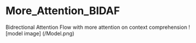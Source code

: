 # More_Attention_BIDAF
Bidrectional Attention Flow with more attention on context comprehension
![model image]
(/Model.png)

